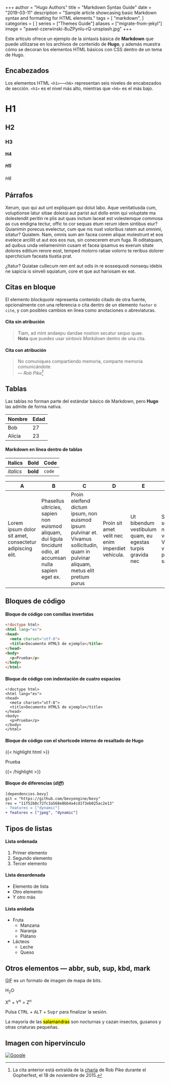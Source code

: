 +++
author = "Hugo Authors"
title = "Markdown Syntax Guide"
date = "2019-03-11"
description = "Sample article showcasing basic Markdown syntax and formatting for HTML elements."
tags = [
    "markdown",
]
categories = [
]
series = ["Themes Guide"]
aliases = ["migrate-from-jekyl"]
image = "pawel-czerwinski-8uZPynIu-rQ-unsplash.jpg"
+++

Este artículo ofrece un ejemplo de la sintaxis básica de **Markdown** que puede utilizarse en los archivos de contenido de **Hugo**, y además muestra cómo se decoran los elementos HTML básicos con CSS dentro de un tema de Hugo.  
<!--more-->

## Encabezados

Los elementos HTML `<h1>`—`<h6>` representan seis niveles de encabezados de sección. `<h1>` es el nivel más alto, mientras que `<h6>` es el más bajo.

# H1  
## H2  
### H3  
#### H4  
##### H5  
###### H6  

## Párrafos

Xerum, quo qui aut unt expliquam qui dolut labo. Aque venitatiusda cum, voluptionse latur sitiae dolessi aut parist aut dollo enim qui voluptate ma dolestendit peritin re plis aut quas inctum laceat est volestemque commosa as cus endigna tectur, offic to cor sequas etum rerum idem sintibus eiur? Quianimin porecus evelectur, cum que nis nust voloribus ratem aut omnimi, sitatur? Quiatem. Nam, omnis sum am facea corem alique molestrunt et eos evelece arcillit ut aut eos eos nus, sin conecerem erum fuga. Ri oditatquam, ad quibus unda veliamenimin cusam et facea ipsamus es exerum sitate dolores editium rerore eost, temped molorro ratiae volorro te reribus dolorer sperchicium faceata tiustia prat.

¿Itatur? Quiatae cullecum rem ent aut odis in re eossequodi nonsequ idebis ne sapicia is sinveli squiatum, core et que aut hariosam ex eat.

## Citas en bloque

El elemento *blockquote* representa contenido citado de otra fuente, opcionalmente con una referencia o cita dentro de un elemento `footer` o `cite`, y con posibles cambios en línea como anotaciones o abreviaturas.

#### Cita sin atribución

> Tiam, ad mint andaepu dandae nostion secatur sequo quae.  
> **Nota** que puedes usar *sintaxis Markdown* dentro de una cita.

#### Cita con atribución

> No comuniques compartiendo memoria, comparte memoria comunicándote.<br>
> — <cite>Rob Pike[^1]</cite>

[^1]: La cita anterior está extraída de la [charla](https://www.youtube.com/watch?v=PAAkCSZUG1c) de Rob Pike durante el Gopherfest, el 18 de noviembre de 2015.

## Tablas

Las tablas no forman parte del estándar básico de Markdown, pero **Hugo** las admite de forma nativa.

   Nombre | Edad
----------|------
    Bob   | 27
   Alicia | 23

#### Markdown en línea dentro de tablas

| Italics   | Bold     | Code   |
| --------  | -------- | ------ |
| *italics* | **bold** | `code` |

| A                                                        | B                                                                                                             | C                                                                                                                                    | D                                                 | E                                                          | F                                                                    |
|----------------------------------------------------------|---------------------------------------------------------------------------------------------------------------|--------------------------------------------------------------------------------------------------------------------------------------|---------------------------------------------------|------------------------------------------------------------|----------------------------------------------------------------------|
| Lorem ipsum dolor sit amet, consectetur adipiscing elit. | Phasellus ultricies, sapien non euismod aliquam, dui ligula tincidunt odio, at accumsan nulla sapien eget ex. | Proin eleifend dictum ipsum, non euismod ipsum pulvinar et. Vivamus sollicitudin, quam in pulvinar aliquam, metus elit pretium purus | Proin sit amet velit nec enim imperdiet vehicula. | Ut bibendum vestibulum quam, eu egestas turpis gravida nec | Sed scelerisque nec turpis vel viverra. Vivamus vitae pretium sapien |

## Bloques de código

#### Bloque de código con comillas invertidas

```html
<!doctype html>
<html lang="es">
<head>
  <meta charset="utf-8">
  <title>Documento HTML5 de ejemplo</title>
</head>
<body>
  <p>Prueba</p>
</body>
</html>
```

#### Bloque de código con indentación de cuatro espacios

    <!doctype html>
    <html lang="es">
    <head>
      <meta charset="utf-8">
      <title>Documento HTML5 de ejemplo</title>
    </head>
    <body>
      <p>Prueba</p>
    </body>
    </html>

#### Bloque de código con el shortcode interno de resaltado de Hugo
{{< highlight html >}}
<!doctype html>
<html lang="es">
<head>
  <meta charset="utf-8">
  <title>Documento HTML5 de ejemplo</title>
</head>
<body>
  <p>Prueba</p>
</body>
</html>
{{< /highlight >}}

#### Bloque de diferencias (*diff*)

```diff
[dependencies.bevy]
git = "https://github.com/bevyengine/bevy"
rev = "11f52b8c72fc3a568e8bb4a4cd1f3eb025ac2e13"
- features = ["dynamic"]
+ features = ["jpeg", "dynamic"]
```

## Tipos de listas

#### Lista ordenada

1. Primer elemento  
2. Segundo elemento  
3. Tercer elemento  

#### Lista desordenada

* Elemento de lista  
* Otro elemento  
* Y otro más  

#### Lista anidada

* Fruta
  * Manzana
  * Naranja
  * Plátano
* Lácteos
  * Leche
  * Queso

## Otros elementos — abbr, sub, sup, kbd, mark

<abbr title="Graphics Interchange Format">GIF</abbr> es un formato de imagen de mapa de bits.

H<sub>2</sub>O

X<sup>n</sup> + Y<sup>n</sup> = Z<sup>n</sup>

Pulsa <kbd>CTRL</kbd> + <kbd>ALT</kbd> + <kbd>Supr</kbd> para finalizar la sesión.

La mayoría de las <mark>salamandras</mark> son nocturnas y cazan insectos, gusanos y otras criaturas pequeñas.

## Imagen con hipervínculo

[![Google](https://www.google.com/images/branding/googlelogo/1x/googlelogo_light_color_272x92dp.png)](https://google.com)
